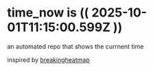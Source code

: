# time_now is (( 2025-10-01T11:15:00.599Z ))

an automated repo that shows the currnent time

inspired by [breakingheatmap](https://github.com/breakingheatmap/breakingheatmap)